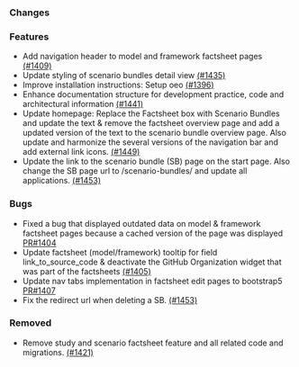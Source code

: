 ### Changes

### Features

- Add navigation header to model and framework factsheet pages [(#1409)](https://github.com/OpenEnergyPlatform/oeplatform/pull/1409)
- Update styling of scenario bundles detail view [(#1435)](https://github.com/OpenEnergyPlatform/oeplatform/pull/1435)
- Improve installation instructions: Setup oeo [(#1396)](https://github.com/OpenEnergyPlatform/oeplatform/pull/1396)
- Enhance documentation structure for development practice, code and architectural information [(#1441)](https://github.com/OpenEnergyPlatform/oeplatform/pull/1441)
- Update homepage: Replace the Factsheet box with Scenario Bundles and update the text & remove the factsheet overview page and add a updated version of the text to the scenario bundle overview page. Also update and harmonize the several versions of the navigation bar and add external link icons. [(#1449)](https://github.com/OpenEnergyPlatform/oeplatform/pull/1449)
- Update the link to the scenario bundle (SB) page on the start page. Also change the SB page url to /scenario-bundles/ and update all applications. [(#1453)](https://github.com/OpenEnergyPlatform/oeplatform/pull/1453)

### Bugs

- Fixed a bug that displayed outdated data on model & framework factsheet pages because a cached version of the page was displayed [PR#1404](https://github.com/OpenEnergyPlatform/oeplatform/pull/1404)
- Update factsheet (model/framework) tooltip for field link_to_source_code & deactivate the GitHub Organization widget that was part of the factsheets [(#1405)](https://github.com/OpenEnergyPlatform/oeplatform/pull/1405)
- Update nav tabs implementation in factsheet edit pages to bootstrap5  [PR#1407](https://github.com/OpenEnergyPlatform/oeplatform/pull/1407)
- Fix the redirect url when deleting a SB.  [(#1453)](https://github.com/OpenEnergyPlatform/oeplatform/pull/1453)

### Removed

- Remove study and scenario factsheet feature and all related code and migrations. [(#1421)](https://github.com/OpenEnergyPlatform/oeplatform/pull/1421)
